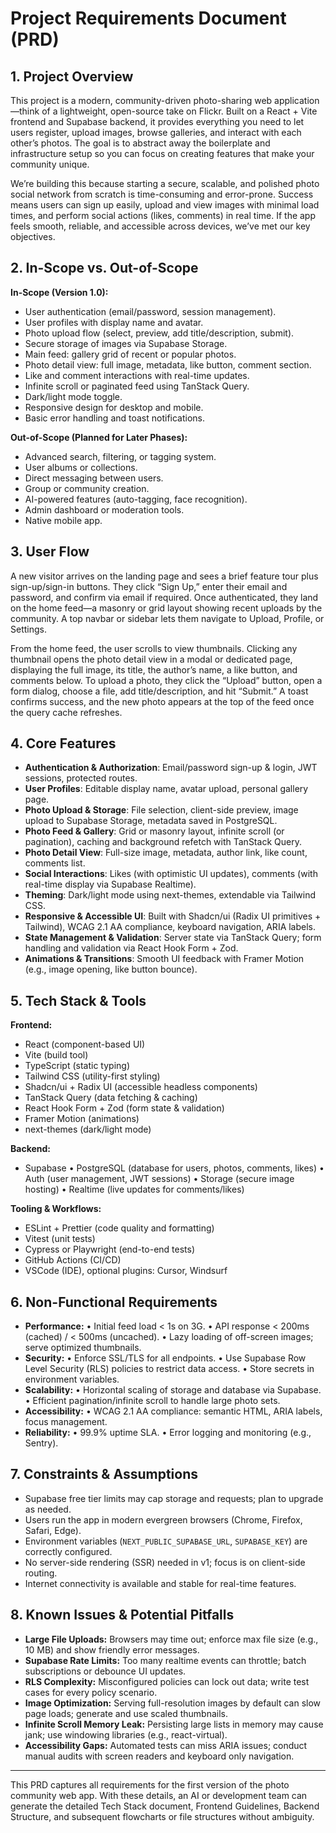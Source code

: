# Project Requirements Document (PRD)

## 1. Project Overview

This project is a modern, community-driven photo-sharing web application—think of a lightweight, open-source take on Flickr. Built on a React + Vite frontend and Supabase backend, it provides everything you need to let users register, upload images, browse galleries, and interact with each other’s photos. The goal is to abstract away the boilerplate and infrastructure setup so you can focus on creating features that make your community unique.

We’re building this because starting a secure, scalable, and polished photo social network from scratch is time-consuming and error-prone. Success means users can sign up easily, upload and view images with minimal load times, and perform social actions (likes, comments) in real time. If the app feels smooth, reliable, and accessible across devices, we’ve met our key objectives.

## 2. In-Scope vs. Out-of-Scope

**In-Scope (Version 1.0):**
- User authentication (email/password, session management).
- User profiles with display name and avatar.
- Photo upload flow (select, preview, add title/description, submit).
- Secure storage of images via Supabase Storage.
- Main feed: gallery grid of recent or popular photos.
- Photo detail view: full image, metadata, like button, comment section.
- Like and comment interactions with real-time updates.
- Infinite scroll or paginated feed using TanStack Query.
- Dark/light mode toggle.
- Responsive design for desktop and mobile.
- Basic error handling and toast notifications.

**Out-of-Scope (Planned for Later Phases):**
- Advanced search, filtering, or tagging system.
- User albums or collections.
- Direct messaging between users.
- Group or community creation.
- AI-powered features (auto-tagging, face recognition).
- Admin dashboard or moderation tools.
- Native mobile app.

## 3. User Flow

A new visitor arrives on the landing page and sees a brief feature tour plus sign-up/sign-in buttons. They click “Sign Up,” enter their email and password, and confirm via email if required. Once authenticated, they land on the home feed—a masonry or grid layout showing recent uploads by the community. A top navbar or sidebar lets them navigate to Upload, Profile, or Settings.

From the home feed, the user scrolls to view thumbnails. Clicking any thumbnail opens the photo detail view in a modal or dedicated page, displaying the full image, its title, the author’s name, a like button, and comments below. To upload a photo, they click the “Upload” button, open a form dialog, choose a file, add title/description, and hit “Submit.” A toast confirms success, and the new photo appears at the top of the feed once the query cache refreshes.

## 4. Core Features

- **Authentication & Authorization**: Email/password sign-up & login, JWT sessions, protected routes.
- **User Profiles**: Editable display name, avatar upload, personal gallery page.
- **Photo Upload & Storage**: File selection, client-side preview, image upload to Supabase Storage, metadata saved in PostgreSQL.
- **Photo Feed & Gallery**: Grid or masonry layout, infinite scroll (or pagination), caching and background refetch with TanStack Query.
- **Photo Detail View**: Full-size image, metadata, author link, like count, comments list.
- **Social Interactions**: Likes (with optimistic UI updates), comments (with real-time display via Supabase Realtime).
- **Theming**: Dark/light mode using next-themes, extendable via Tailwind CSS.
- **Responsive & Accessible UI**: Built with Shadcn/ui (Radix UI primitives + Tailwind), WCAG 2.1 AA compliance, keyboard navigation, ARIA labels.
- **State Management & Validation**: Server state via TanStack Query; form handling and validation via React Hook Form + Zod.
- **Animations & Transitions**: Smooth UI feedback with Framer Motion (e.g., image opening, like button bounce).

## 5. Tech Stack & Tools

**Frontend:**
- React (component-based UI)
- Vite (build tool)
- TypeScript (static typing)
- Tailwind CSS (utility-first styling)
- Shadcn/ui + Radix UI (accessible headless components)
- TanStack Query (data fetching & caching)
- React Hook Form + Zod (form state & validation)
- Framer Motion (animations)
- next-themes (dark/light mode)

**Backend:**
- Supabase
  • PostgreSQL (database for users, photos, comments, likes)
  • Auth (user management, JWT sessions)
  • Storage (secure image hosting)
  • Realtime (live updates for comments/likes)

**Tooling & Workflows:**
- ESLint + Prettier (code quality and formatting)
- Vitest (unit tests)
- Cypress or Playwright (end-to-end tests)
- GitHub Actions (CI/CD)
- VSCode (IDE), optional plugins: Cursor, Windsurf

## 6. Non-Functional Requirements

- **Performance:**
  • Initial feed load < 1s on 3G.
  • API response < 200ms (cached) / < 500ms (uncached).
  • Lazy loading of off-screen images; serve optimized thumbnails.
- **Security:**
  • Enforce SSL/TLS for all endpoints.
  • Use Supabase Row Level Security (RLS) policies to restrict data access.
  • Store secrets in environment variables.
- **Scalability:**
  • Horizontal scaling of storage and database via Supabase.
  • Efficient pagination/infinite scroll to handle large photo sets.
- **Accessibility:**
  • WCAG 2.1 AA compliance: semantic HTML, ARIA labels, focus management.
- **Reliability:**
  • 99.9% uptime SLA.
  • Error logging and monitoring (e.g., Sentry).

## 7. Constraints & Assumptions

- Supabase free tier limits may cap storage and requests; plan to upgrade as needed.
- Users run the app in modern evergreen browsers (Chrome, Firefox, Safari, Edge).
- Environment variables (`NEXT_PUBLIC_SUPABASE_URL`, `SUPABASE_KEY`) are correctly configured.
- No server-side rendering (SSR) needed in v1; focus is on client-side routing.
- Internet connectivity is available and stable for real-time features.

## 8. Known Issues & Potential Pitfalls

- **Large File Uploads:** Browsers may time out; enforce max file size (e.g., 10 MB) and show friendly error messages.
- **Supabase Rate Limits:** Too many realtime events can throttle; batch subscriptions or debounce UI updates.
- **RLS Complexity:** Misconfigured policies can lock out data; write test cases for every policy scenario.
- **Image Optimization:** Serving full-resolution images by default can slow page loads; generate and use scaled thumbnails.
- **Infinite Scroll Memory Leak:** Persisting large lists in memory may cause jank; use windowing libraries (e.g., react-virtual).
- **Accessibility Gaps:** Automated tests can miss ARIA issues; conduct manual audits with screen readers and keyboard only navigation.

---

This PRD captures all requirements for the first version of the photo community web app. With these details, an AI or development team can generate the detailed Tech Stack document, Frontend Guidelines, Backend Structure, and subsequent flowcharts or file structures without ambiguity.